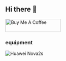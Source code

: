 ## Hi there 👋

<a href="https://www.buymeacoffee.com/zhanshenxiaomao" target="_blank"><img src="https://cdn.buymeacoffee.com/buttons/default-blue.png" alt="Buy Me A Coffee" height="41" width="174"></a>

### equipment
![Huawei Nova2s](https://img.shields.io/badge/Huawei%20Nova2s-red?style=for-the-badge&logo=Huawei)
